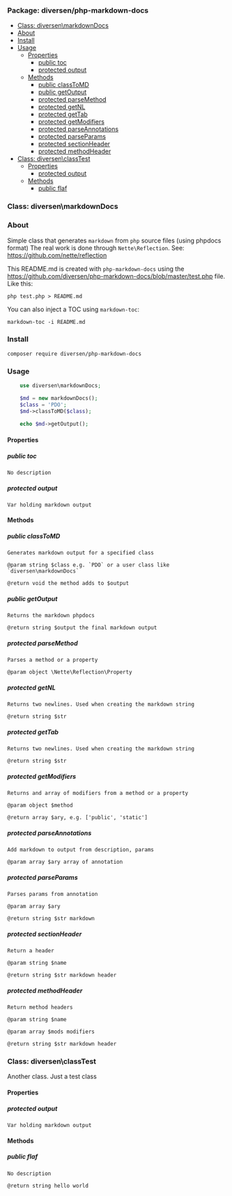 ### Package: diversen/php-markdown-docs

<!-- toc -->

- [Class: diversen\markdownDocs](#class-diversenmarkdowndocs)
- [About](#about)
- [Install](#install)
- [Usage](#usage)
  * [Properties](#properties)
    + [public toc](#public-toc)
    + [protected output](#protected-output)
  * [Methods](#methods)
    + [public classToMD](#public-classtomd)
    + [public getOutput](#public-getoutput)
    + [protected parseMethod](#protected-parsemethod)
    + [protected getNL](#protected-getnl)
    + [protected getTab](#protected-gettab)
    + [protected getModifiers](#protected-getmodifiers)
    + [protected parseAnnotations](#protected-parseannotations)
    + [protected parseParams](#protected-parseparams)
    + [protected sectionHeader](#protected-sectionheader)
    + [protected methodHeader](#protected-methodheader)
- [Class: diversen\classTest](#class-diversenclasstest)
  * [Properties](#properties-1)
    + [protected output](#protected-output-1)
  * [Methods](#methods-1)
    + [public flaf](#public-flaf)

<!-- tocstop -->

### Class: diversen\markdownDocs

### About

Simple class that generates `markdown` from `php` source files (using phpdocs format)
The real work is done through `Nette\Reflection`. See: https://github.com/nette/reflection

This README.md is created with `php-markdown-docs` using the https://github.com/diversen/php-markdown-docs/blob/master/test.php 
file. Like this:

    php test.php > README.md

You can also inject a TOC using `markdown-toc`: 
    
    markdown-toc -i README.md 

### Install

    composer require diversen/php-markdown-docs

### Usage
~~~php
    use diversen\markdownDocs;

    $md = new markdownDocs();
    $class = 'PDO';
    $md->classToMD($class);
     
    echo $md->getOutput();
~~~

#### Properties

##### public toc

    No description

##### protected output

    Var holding markdown output

#### Methods

##### public classToMD

    Generates markdown output for a specified class

    @param string $class e.g. `PDO` or a user class like `diversen\markdownDocs`

    @return void the method adds to $output

##### public getOutput

    Returns the markdown phpdocs

    @return string $output the final markdown output

##### protected parseMethod

    Parses a method or a property

    @param object \Nette\Reflection\Property

##### protected getNL

    Returns two newlines. Used when creating the markdown string

    @return string $str

##### protected getTab

    Returns two newlines. Used when creating the markdown string

    @return string $str

##### protected getModifiers

    Returns and array of modifiers from a method or a property

    @param object $method

    @return array $ary, e.g. ['public', 'static']

##### protected parseAnnotations

    Add markdown to output from description, params

    @param array $ary array of annotation

##### protected parseParams

    Parses params from annotation

    @param array $ary

    @return string $str markdown

##### protected sectionHeader

    Return a header

    @param string $name

    @return string $str markdown header

##### protected methodHeader

    Return method headers

    @param string $name

    @param array $mods modifiers

    @return string $str markdown header

### Class: diversen\classTest

Another class. Just a test class

#### Properties

##### protected output

    Var holding markdown output

#### Methods

##### public flaf

    No description

    @return string hello world

